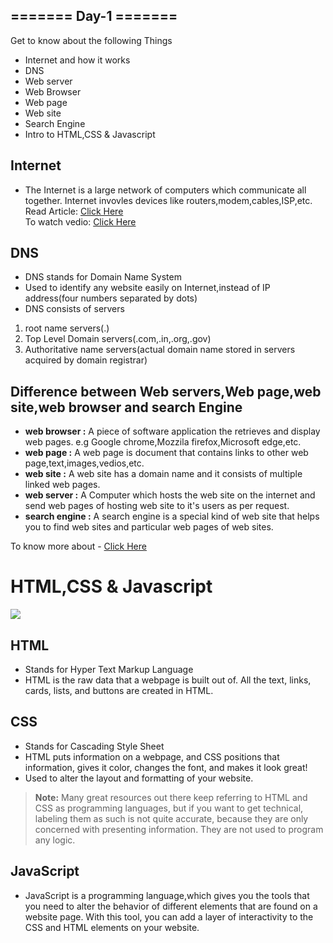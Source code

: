 ## ======= Day-1 ======= ##
Get to know about the following Things
* Internet and how it works
* DNS
* Web server
* Web Browser
* Web page
* Web site
* Search Engine
* Intro to HTML,CSS & Javascript

## Internet  
* The Internet is a large network of computers which communicate all together. Internet invovles devices like routers,modem,cables,ISP,etc.  
Read Article:
[Click Here](https://developer.mozilla.org/en-US/docs/Learn/Common_questions/Web_mechanics/How_does_the_Internet_work)  
To watch vedio:
[Click Here](https://www.youtube.com/watch?v=eHp1l73ztB8)   


## DNS 
* DNS stands for Domain Name System
* Used to identify any website easily on Internet,instead of IP address(four numbers separated by dots)
* DNS consists of servers 
1. root name servers(.)
2. Top Level Domain servers(.com,.in,.org,.gov)
3. Authoritative name servers(actual domain name stored in servers acquired by domain registrar)

## Difference between Web servers,Web page,web site,web browser and search Engine

* **web browser :** A piece of software application the retrieves and display web pages. e.g Google chrome,Mozzila firefox,Microsoft edge,etc.
* **web page :** A web page is document that contains links to other web page,text,images,vedios,etc.
* **web site :** A web site has a domain name and it consists of multiple linked  web pages.
* **web server :** A Computer which hosts the web site on the internet and send web pages of hosting web site to it's users as per request.
* **search engine :** A search engine is a special kind of web site that helps you to find web sites and particular web pages of web sites.  

To know more about - [Click Here](https://developer.mozilla.org/en-US/docs/Learn/Common_questions/Web_mechanics/Pages_sites_servers_and_search_engines)

# HTML,CSS & Javascript 

![](https://brytdesigns.com/_next/image?url=https%3A%2F%2Fadmin.brytdesigns.com%2Fwp-content%2Fuploads%2F2019%2F12%2Fhtml_css_javascript_infographic-1024x614.png&w=1200&q=75)

## HTML
* Stands for Hyper Text Markup Language
* HTML is the raw data that a webpage is built out of. All the text, links, cards, lists, and buttons are created in HTML.

## CSS
* Stands for Cascading Style Sheet
* HTML puts information on a webpage, and CSS positions that information, gives it color, changes the font, and makes it look great! 
* Used to alter the layout and formatting of your website.  

>**Note:**
Many great resources out there keep referring to HTML and CSS as programming languages, but if you want to get technical, labeling them as such is not quite accurate, because they are only concerned with presenting information. They are not used to program any logic.

## JavaScript
* JavaScript is a programming language,which gives you the tools that you need to alter the behavior of different elements that are found on a website page. With this tool, you can add a layer of interactivity to the CSS and HTML elements on your website.


